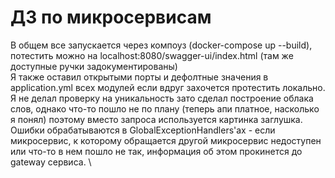 # ДЗ по микросервисам

В общем все запускается через компоуз (docker-compose up --build), потестить можно на localhost:8080/swagger-ui/index.html (там же доступные ручки задокументированы) \
Я также оставил открытыми порты и дефолтные значения в application.yml всех модулей если вдруг захочется протестить локально. \
Я не делал проверку на уникальность зато сделал построение облака слов, однако что-то пошло не по плану (теперь апи платное, насколько я понял) поэтому вместо запроса используется картинка заглушка. \
Ошибки обрабатываются в GlobalExceptionHandlers'ах - если микросервис, к которому обращается другой микросервис недоступен или что-то в нем пошло не так, информация об этом прокинется до gateway сервиса. \